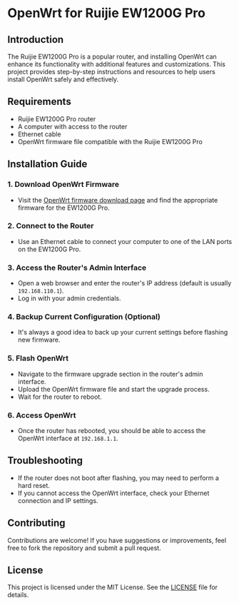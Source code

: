 # OpenWrt for Ruijie EW1200G Pro

## Introduction
The Ruijie EW1200G Pro is a popular router, and installing OpenWrt can enhance its functionality with additional features and customizations. This project provides step-by-step instructions and resources to help users install OpenWrt safely and effectively.

## Requirements
- Ruijie EW1200G Pro router
- A computer with access to the router
- Ethernet cable
- OpenWrt firmware file compatible with the Ruijie EW1200G Pro

## Installation Guide

### 1. Download OpenWrt Firmware
- Visit the [OpenWrt firmware download page]([https://downloads.openwrt.org/] (https://downloads.openwrt.org/snapshots/targets/ramips/mt7621/)) and find the appropriate firmware for the EW1200G Pro.

### 2. Connect to the Router
- Use an Ethernet cable to connect your computer to one of the LAN ports on the EW1200G Pro.

### 3. Access the Router's Admin Interface
- Open a web browser and enter the router's IP address (default is usually `192.168.110.1`).
- Log in with your admin credentials.

### 4. Backup Current Configuration (Optional)
- It's always a good idea to back up your current settings before flashing new firmware.

### 5. Flash OpenWrt
- Navigate to the firmware upgrade section in the router's admin interface.
- Upload the OpenWrt firmware file and start the upgrade process.
- Wait for the router to reboot.

### 6. Access OpenWrt
- Once the router has rebooted, you should be able to access the OpenWrt interface at `192.168.1.1`.

## Troubleshooting
- If the router does not boot after flashing, you may need to perform a hard reset.
- If you cannot access the OpenWrt interface, check your Ethernet connection and IP settings.

## Contributing
Contributions are welcome! If you have suggestions or improvements, feel free to fork the repository and submit a pull request.

## License
This project is licensed under the MIT License. See the [LICENSE](LICENSE) file for details.
